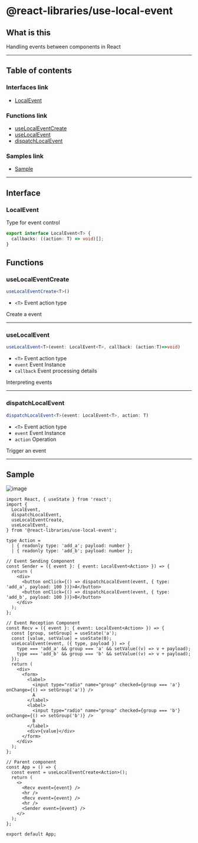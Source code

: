 # @react-libraries/use-local-event

## What is this

Handling events between components in React

***

## Table of contents

### Interfaces link

- [LocalEvent](#localevent)

### Functions link

- [useLocalEventCreate](#uselocaleventcreate)
- [useLocalEvent](#useLocalEvent)
- [dispatchLocalEvent](#dispatchLocalEvent)

### Samples link

- [Sample](#sample)

***

## Interface

### LocalEvent

Type for event control

```ts
export interface LocalEvent<T> {
  callbacks: ((action: T) => void)[];
}
```

## Functions

### useLocalEventCreate

```ts
useLocalEventCreate<T>()
```

- `<T>` Event action type

Create a event

___

### useLocalEvent

```ts
useLocalEvent<T>(event: LocalEvent<T>, callback: (action:T)=>void)
```

- `<T>` Event action type
- `event` Event Instance
- `callback` Event processing details

Interpreting events
___

### dispatchLocalEvent

```ts
dispatchLocalEvent<T>(event: LocalEvent<T>, action: T)
```

- `<T>` Event action type
- `event` Event Instance
- `action` Operation

Trigger an event

___

## Sample
![image](https://user-images.githubusercontent.com/54426986/122672957-38896880-d209-11eb-8acd-5985f3965950.gif)

```tsx
import React, { useState } from 'react';
import {
  LocalEvent,
  dispatchLocalEvent,
  useLocalEventCreate,
  useLocalEvent,
} from '@react-libraries/use-local-event';

type Action =
  | { readonly type: 'add_a'; payload: number }
  | { readonly type: 'add_b'; payload: number };

// Event Sending Component
const Sender = ({ event }: { event: LocalEvent<Action> }) => {
  return (
    <div>
      <button onClick={() => dispatchLocalEvent(event, { type: 'add_a', payload: 100 })}>A</button>
      <button onClick={() => dispatchLocalEvent(event, { type: 'add_b', payload: 100 })}>B</button>
    </div>
  );
};

// Event Reception Component
const Recv = ({ event }: { event: LocalEvent<Action> }) => {
  const [group, setGroup] = useState('a');
  const [value, setValue] = useState(0);
  useLocalEvent(event, ({ type, payload }) => {
    type === 'add_a' && group === 'a' && setValue((v) => v + payload);
    type === 'add_b' && group === 'b' && setValue((v) => v + payload);
  });
  return (
    <div>
      <form>
        <label>
          <input type="radio" name="group" checked={group === 'a'} onChange={() => setGroup('a')} />
          A
        </label>
        <label>
          <input type="radio" name="group" checked={group === 'b'} onChange={() => setGroup('b')} />
          B
        </label>
        <div>{value}</div>
      </form>
    </div>
  );
};

// Parent component
const App = () => {
  const event = useLocalEventCreate<Action>();
  return (
    <>
      <Recv event={event} />
      <hr />
      <Recv event={event} />
      <hr />
      <Sender event={event} />
    </>
  );
};

export default App;
```

